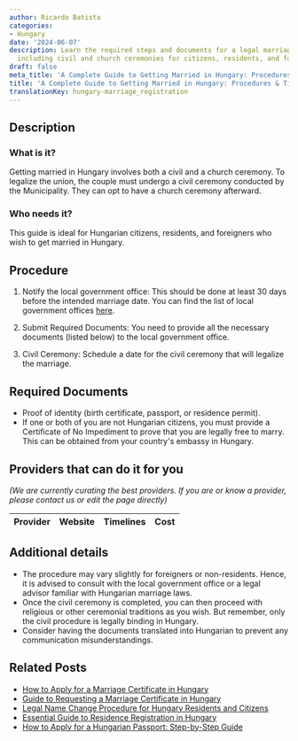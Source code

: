 ```yaml
---
author: Ricardo Batista
categories:
- Hungary
date: '2024-06-07'
description: Learn the required steps and documents for a legal marriage in Hungary,
  including civil and church ceremonies for citizens, residents, and foreigners.
draft: false
meta_title: 'A Complete Guide to Getting Married in Hungary: Procedures & Tips'
title: 'A Complete Guide to Getting Married in Hungary: Procedures & Tips'
translationKey: hungary-marriage_registration
---
```


## Description
### What is it?
Getting married in Hungary involves both a civil and a church ceremony. To legalize the union, the couple must undergo a civil ceremony conducted by the Municipality. They can opt to have a church ceremony afterward. 

### Who needs it?
This guide is ideal for Hungarian citizens, residents, and foreigners who wish to get married in Hungary. 

## Procedure
1. Notify the local government office: This should be done at least 30 days before the intended marriage date. You can find the list of local government offices [here](https://www.kormanyhivatal.hu/hu/budapest/fokapcsolat/tajekoztato).

2. Submit Required Documents: You need to provide all the necessary documents (listed below) to the local government office.   

3. Civil Ceremony: Schedule a date for the civil ceremony that will legalize the marriage.

## Required Documents
- Proof of identity (birth certificate, passport, or residence permit).
- If one or both of you are not Hungarian citizens, you must provide a Certificate of No Impediment to prove that you are legally free to marry. This can be obtained from your country's embassy in Hungary.

## Providers that can do it for you

_(We are currently curating the best providers. If you are or know a provider, please contact us or edit the page directly)_

| Provider        |     Website     |     Timelines    |       Cost      |
| --------------- | --------------- |  :-------------: | :-------------: |

## Additional details
- The procedure may vary slightly for foreigners or non-residents. Hence, it is advised to consult with the local government office or a legal advisor familiar with Hungarian marriage laws.
- Once the civil ceremony is completed, you can then proceed with religious or other ceremonial traditions as you wish. But remember, only the civil procedure is legally binding in Hungary.
- Consider having the documents translated into Hungarian to prevent any communication misunderstandings.


## Related Posts

- [How to Apply for a Marriage Certificate in Hungary](https://tramitit.com/guides/hungary/marriage_certificate_application/)
- [Guide to Requesting a Marriage Certificate in Hungary](https://tramitit.com/guides/hungary/request_for_marriage_certificates/)
- [Legal Name Change Procedure for Hungary Residents and Citizens](https://tramitit.com/guides/hungary/name_change_registration/)
- [Essential Guide to Residence Registration in Hungary](https://tramitit.com/guides/hungary/residence_registration/)
- [How to Apply for a Hungarian Passport: Step-by-Step Guide](https://tramitit.com/guides/hungary/passport_application/)